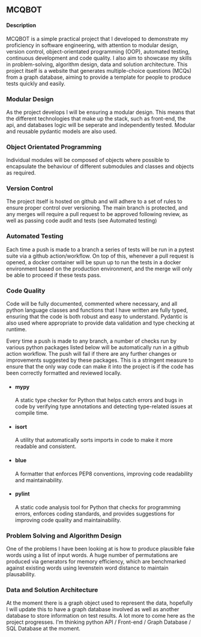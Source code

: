 ## MCQBOT

#### Description

MCQBOT is a simple practical project that I developed to demonstrate my proficiency in software engineering, with attention to modular design, version control, object-orientated programming (OOP), automated testing, continuous development and code quality. I also aim to showcase my skills in problem-solving, algorithm design, data and solution architecture. This project itself is a website that generates multiple-choice questions (MCQs) from a graph database, aiming to provide a template for people to produce tests quickly and easily. 

### Modular Design

As the project develops I will be ensuring a modular design. This means that the different technologies that make up the stack, such as front-end, the api, and databases logic will be seperate and independently tested. Modular and reusable pydantic models are also used.

### Object Orientated Programming

Individual modules will be composed of objects where possible to encapsulate the behaviour of different submodules and classes and objects as required.

### Version Control

The project itself is hosted on github and will adhere to a set of rules to ensure proper control over versioning. The main branch is protected, and any merges will require a pull request to be approved following review, as well as passing code audit and tests (see Automated testing)

### Automated Testing

Each time a push is made to a branch a series of tests will be run in a pytest suite via a github action/workflow. On top of this, whenever a pull request is opened, a docker container will be spun up to run the tests in a docker environment based on the production environment, and the merge will only be able to proceed if these tests pass.

### Code Quality

Code will be fully documented, commented where necessary, and all python language classes and functions that I have written are fully typed, ensuring that the code is both robust and easy to understand. Pydantic is also used where appropriate to provide data validation and type checking at runtime.

Every time a push is made to any branch, a number of checks run by various python packages listed below will be automatically run in a github action workflow.  The push will fail if there are any further changes or improvements suggested by these packages. This is a stringent measure to ensure that the only way code can make it into the project is if the code has been correctly formatted and reviewed locally.

* #### mypy
    A static type checker for Python that helps catch errors and bugs in code by verifying type annotations and detecting type-related issues at compile time.

* #### isort
    A utility that automatically sorts imports in code to make it more readable and consistent.

* #### blue
    A formatter that enforces PEP8 conventions, improving code readability and maintainability.

* #### pylint
    A static code analysis tool for Python that checks for programming errors, enforces coding standards, and provides suggestions for improving code quality and maintainability.


### Problem Solving and Algorithm Design

One of the problems I have been looking at is how to produce plausible fake words using a list of input words. A huge number of permutations are produced via generators for memory efficiency, which are benchmarked against existing words using levenstein word distance to maintain plausability.

### Data and Solution Architecture

At the moment there is a graph object used to represent the data, hopefully I will update this to have a graph database involved as well as another database to store information on test results. A lot more to come here as the project progresses.
I'm thinking python API / Front-end / Graph Database / SQL Database at the moment.
